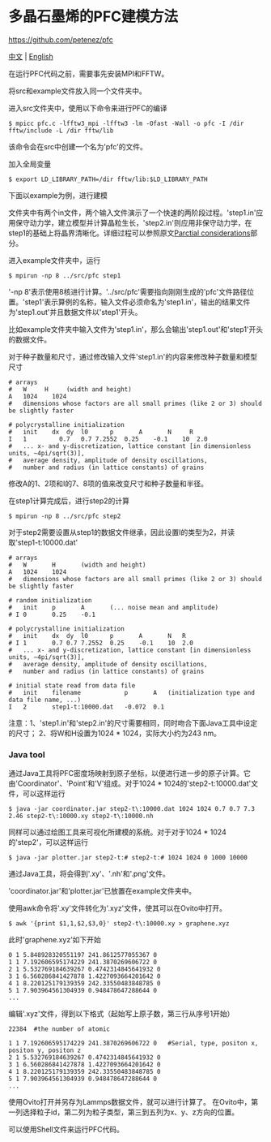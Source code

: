 # 多晶石墨烯的PFC建模方法

https://github.com/petenez/pfc

[中文](README.md) | [English](README-en.md)

在运行PFC代码之前，需要事先安装MPI和FFTW。

将src和example文件放入同一个文件夹中。

进入src文件夹中，使用以下命令来进行PFC的编译
```
$ mpicc pfc.c -lfftw3_mpi -lfftw3 -lm -Ofast -Wall -o pfc -I /dir fftw/include -L /dir fftw/lib
```
该命令会在src中创建一个名为'pfc'的文件。

加入全局变量
```
$ export LD_LIBRARY_PATH=/dir fftw/lib:$LD_LIBRARY_PATH    
```
下面以example为例，进行建模

文件夹中有两个in文件，两个输入文件演示了一个快速的两阶段过程。'step1.in'应用保守动力学，建立模型并计算晶粒生长，'step2.in'则应用非保守动力学，在step1的基础上将晶界清晰化。详细过程可以参照原文[Parctial considerations](https://github.com/petenez/pfc#practical-considerations)部分。

进入example文件夹中，运行
```
$ mpirun -np 8 ../src/pfc step1
```
'-np 8'表示使用8核进行计算。'../src/pfc'需要指向刚刚生成的'pfc'文件路径位置。'step1'表示算例的名称，输入文件必须命名为'step1.in'，输出的结果文件为'step1.out'并且数据文件以'step1'开头。

比如example文件夹中输入文件为'step1.in'，那么会输出'step1.out'和'step1'开头的数据文件。

对于种子数量和尺寸，通过修改输入文件'step1.in'的内容来修改种子数量和模型尺寸
```
# arrays
#	W     H		(width and height)
A	1024	1024
#	dimensions whose factors are all small primes (like 2 or 3) should be slightly faster

# polycrystalline initialization
#	init	dx	dy	l0	  	p	  	A	  	N	  R
I	1		  0.7	0.7	7.2552	0.25	-0.1	10	2.0
#	... x- and y-discretization, lattice constant [in dimensionless units, ~4pi/sqrt(3)],
#	average density, amplitude of density oscillations,
#	number and radius (in lattice constants) of grains
```
修改A的1、2项和I的7、8项的值来改变尺寸和种子数量和半径。

在step1计算完成后，进行step2的计算
```
$ mpirun -np 8 ../src/pfc step2
```
对于step2需要设置从step1的数据文件继承，因此设置I的类型为2，并读取'step1-t:10000.dat'
```
# arrays
#	W		H		(width and height)
A	1024	1024
#	dimensions whose factors are all small primes (like 2 or 3) should be slightly faster

# random initialization
#	init	p		A		(... noise mean and amplitude)
# I	0		0.25	-0.1

# polycrystalline initialization
#	init	dx	dy	l0		p		A		N	R
# I	1		0.7	0.7	7.2552	0.25	-0.1	10	2.0
#	... x- and y-discretization, lattice constant [in dimensionless units, ~4pi/sqrt(3)],
#	average density, amplitude of density oscillations,
#	number and radius (in lattice constants) of grains

# initial state read from data file
#	init	filename			p		A	(initialization type and data file name, ...)
I	2		step1-t:10000.dat	-0.072	0.1
```

注意：1、'step1.in'和'step2.in'的尺寸需要相同，同时吻合下面Java工具中设定的尺寸；
     2、将W和H设置为1024 * 1024，实际大小约为243 nm。


### Java tool
通过Java工具将PFC密度场映射到原子坐标，以便进行进一步的原子计算。它由'Coordinator'、'Point'和'V'组成。对于1024 * 1024的'step2-t:10000.dat'文件，可以这样运行
```
$ java -jar coordinator.jar step2-t\:10000.dat 1024 1024 0.7 0.7 7.3 2.46 step2-t\:10000.xy step2-t\:10000.nh
```
同样可以通过绘图工具来可视化所建模的系统。对于对于1024 * 1024的'step2'，可以这样运行
```
$ java -jar plotter.jar step2-t:# step2-t:# 1024 1024 0 1000 10000
```
通过Java工具，将会得到'.xy'、'.nh'和'.png'文件。

'coordinator.jar'和'plotter.jar'已放置在example文件夹中。

使用awk命令将'.xy'文件转化为'.xyz'文件，使其可以在Ovito中打开。
```
$ awk '{print $1,1,$2,$3,0}' step2-t\:10000.xy > graphene.xyz
```
此时'graphene.xyz'如下开始
```
0 1 5.848928320551197 241.8612577055367 0
1 1 7.192606595174229 241.3870269606722 0
2 1 5.532769184639267 0.4742314845641932 0
3 1 6.560286841427878 1.4227093664201642 0
4 1 8.220125179139359 242.33550483848785 0
5 1 7.903964561304939 0.948478647288644 0
...
```

编辑'.xyz'文件，得到以下格式（起始写上原子数，第三行从序号1开始）
```
22384  #the number of atomic

1 1 7.192606595174229 241.3870269606722 0   #Serial, type, positon x, positon y, positon z
2 1 5.532769184639267 0.4742314845641932 0
3 1 6.560286841427878 1.4227093664201642 0
4 1 8.220125179139359 242.33550483848785 0
5 1 7.903964561304939 0.948478647288644 0
...
```
使用Ovito打开并另存为Lammps数据文件，就可以进行计算了。
在Ovito中，第一列选择粒子id，第二列为粒子类型，第三到五列为x、y、z方向的位置。

可以使用Shell文件来运行PFC代码。
